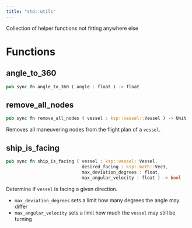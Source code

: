 ```yaml
---
title: "std::utils"
---
```


Collection of helper functions not fitting anywhere else

# Functions


## angle_to_360

```rust
pub sync fn angle_to_360 ( angle : float ) -> float
```



## remove_all_nodes

```rust
pub sync fn remove_all_nodes ( vessel : ksp::vessel::Vessel ) -> Unit
```

Removes all maneuvering nodes from the flight plan of a `vessel`.

## ship_is_facing

```rust
pub sync fn ship_is_facing ( vessel : ksp::vessel::Vessel,
                             desired_facing : ksp::math::Vec3,
                             max_deviation_degrees : float,
                             max_angular_velocity : float ) -> bool
```

Determine if `vessel` is facing a given direction.

* `max_deviation_degrees` sets a limit how many degrees the angle may differ
* `max_angular_velocity` sets a limit how much the `vessel` may still be turning
